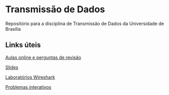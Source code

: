 # Transmissão de Dados
Repositório para a disciplina de Transmissão de Dados da Universidade de Brasília

## Links úteis

[Aulas online e perguntas de revisão](http://gaia.cs.umass.edu/kurose_ross/online_lectures.htm)

[Slides](http://gaia.cs.umass.edu/kurose_ross/ppt.htm)

[Laboratórios Wireshark](http://gaia.cs.umass.edu/kurose_ross/wireshark.htm)

[Problemas interativos](http://gaia.cs.umass.edu/kurose_ross/interactive/)
